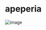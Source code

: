 # apeperia

![image](https://user-images.githubusercontent.com/106198134/201207839-fc45e108-17c5-45d1-9a32-336f933217c7.png)
